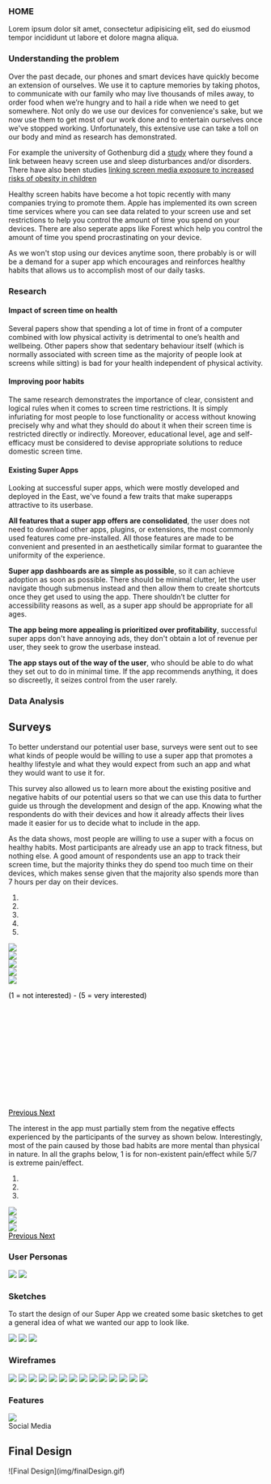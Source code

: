   <div class="tab-content">
    <div id="home" class="tab-pane fade in active">
      <h3>HOME</h3>
      <p>Lorem ipsum dolor sit amet, consectetur adipisicing elit, sed do eiusmod tempor incididunt ut labore et dolore
        magna aliqua.</p>
    </div>
    <div id="menu1" class="tab-pane fade">
      <h3>Understanding the problem</h3>
      <p>
        Over the past decade, our phones and smart devices have quickly become an extension of ourselves. We use it to
        capture memories by taking photos, to communicate with our family who may live thousands of miles away, to order
        food when we’re hungry and to hail a ride when we need to get somewhere. Not only do we use our devices for
        convenience's sake, but we now use them to get most of our work done and to entertain ourselves once we've
        stopped working. Unfortunately, this extensive use can take a toll on our body and mind as research has
        demonstrated.
      </p>
      <p>
        For example the university of Gothenburg did a <a
          href="(https://www.recordgazette.net/screen-time-tied-to-health-issues/article_2d5aef9e-ddef-11e8-a22a-ebdc8aced172.html)">
          study</a> where they found a link between heavy screen use and sleep disturbances and/or disorders. There have also been studies <a href="(https://www.ncbi.nlm.nih.gov/pmc/articles/PMC5769928/)">  linking screen media
          exposure to increased risks of obesity in children</a>
      </p>
      <p>
        Healthy screen habits have become a hot topic recently with many companies trying to promote them. Apple has
        implemented
        its own screen time services where you can see data related to your screen use and set restrictions to help you
        control
        the amount of time you spend on your devices. There are also seperate apps like Forest which help you control
        the amount
        of time you spend procrastinating on your device.
      </p>
      <p>
        As we won't stop using our devices anytime soon, there probably is or will be a demand for a super app which
        encourages
        and reinforces healthy habits that allows us to accomplish most of our daily tasks.
      </p>
    </div>
    <div id="menu2" class="tab-pane fade">
      <h3>Research</h3>
      <h4>Impact of screen time on health</h4>
      <p>Several papers show that spending a lot of time in front of a computer combined with low physical activity is
        detrimental to one’s health and wellbeing.
        Other papers show that sedentary behaviour itself (which is normally associated with screen time as the majority
        of
        people look at screens while sitting) is bad for your health independent of physical activity.
      </p>
      <h4>Improving poor habits</h4>
      <p>
        The same research demonstrates the importance of clear, consistent and logical rules when it comes to screen
        time
        restrictions. It is simply infuriating for most people to lose functionality or access without knowing precisely
        why and
        what they should do about it when their screen time is restricted directly or indirectly.
        Moreover, educational level, age and self-efficacy must be considered to devise appropriate solutions to reduce
        domestic
        screen time.
      </p>
      <h4>Existing Super Apps</h4>
      <p>Looking at successful super apps, which were mostly developed and deployed in the East, we've found a few
        traits that
        make superapps attractive to its userbase.</p>
      <p>
        <b>All features that a super app offers are consolidated</b>, the user does not need to download other apps,
        plugins, or
        extensions, the most commonly used features come pre-installed. All those features are made to be convenient and
        presented in an aesthetically similar format to guarantee the uniformity of the experience.
      </p>
      <p>
        <b>Super app dashboards are as simple as possible</b>, so it can achieve adoption as soon as possible. There
        should be
        minimal clutter, let the user navigate though submenus instead and then allow them to create shortcuts once they
        get
        used to using the app. There shouldn’t be clutter for accessibility reasons as well, as a super app should be
        appropriate for all ages.
      </p>
      <p>
        <b>The app being more appealing is prioritized over profitability</b>, successful super apps don't have annoying
        ads, they
        don't obtain a lot of revenue per user, they seek to grow the userbase instead.
      </p>
      <p>
        <b>The app stays out of the way of the user</b>, who should be able to do what they set out to do in minimal
        time. If the
        app recommends anything, it does so discreetly, it seizes control from the user rarely.
      </p>
    </div>
    <div id="menu3" class="tab-pane fade">
      <h3>Data Analysis</h3>
      <h2>Surveys</h2>
      <p>To better understand our potential user base, surveys were sent out to see what kinds of people would be
        willing to use
        a super app that promotes a healthy lifestyle and what they would expect from such an app and what they would
        want to
        use it for.</p>
      <p>This survey also allowed us to learn more about the existing positive and negative habits of our potential
        users so that
        we can use this data to further guide us through the development and design of the app. Knowing what the
        respondents do
        with their devices and how it already affects their lives made it easier for us to decide what to include in the
        app.</p>
      <p>As the data shows, most people are willing to use a super with a focus on healthy habits. Most participants are
        already
        use an app to track fitness, but nothing else.
        A good amount of respondents use an app to track their screen time, but the majority thinks they do spend too
        much time
        on their devices, which makes sense given that the majority also spends more than 7 hours per day on their
        devices.</p>
      <div id="myCarousel1" class="carousel slide" data-ride="carousel">
        <!-- Indicators -->
        <ol class="carousel-indicators">
          <li data-target="#myCarousel1" data-slide-to="0" class="active"></li>
          <li data-target="#myCarousel1" data-slide-to="1"></li>
          <li data-target="#myCarousel1" data-slide-to="2"></li>
          <li data-target="#myCarousel1" data-slide-to="3"></li>
          <li data-target="#myCarousel1" data-slide-to="4"></li>
        </ol>
        <div class="carousel-inner">
          <div class="item active">
            <img src="img/track_fitness.png">
          </div>
          <div class="item">
            <img src="img/track_habits.png">
          </div>
          <div class="item">
            <img src="img/screen_time.png">
          </div>
          <div class="item">
            <img src="img/screen_time_distribution.png">
          </div>
          <div class="item">
            <img src="img/interest.png">
            <div class="carousel-caption" style="color: black; padding-bottom: 200px;">
              <p>(1 = not interested) - (5 = very interested)</p>
            </div>
          </div>
        </div>
        <a style="color:black;background:transparent;" class="left carousel-control" href="#myCarousel1"
          data-slide="prev">
          <span class="glyphicon glyphicon-chevron-left"></span>
          <span class="sr-only">Previous</span>
        </a>
        <a style="color:black;background:transparent;" class="right carousel-control" href="#myCarousel1"
          data-slide="next">
          <span class="glyphicon glyphicon-chevron-right"></span>
          <span class="sr-only">Next</span>
        </a>
      </div>
      <p>The interest in the app must partially stem from the negative effects experienced by the participants of the
        survey as
        shown below. Interestingly, most of the pain caused by those bad habits are more mental than physical in nature.
        In all the graphs below, 1 is for non-existent pain/effect while 5/7 is extreme pain/effect.</p>
      <div id="myCarousel" class="carousel slide" data-ride="carousel">
        <!-- Indicators -->
        <ol class="carousel-indicators">
          <li data-target="#myCarousel" data-slide-to="0" class="active"></li>
          <li data-target="#myCarousel" data-slide-to="1"></li>
          <li data-target="#myCarousel" data-slide-to="2"></li>
        </ol>
        <div class="carousel-inner">
          <div class="item active">
            <img src="img/physical_pain.png">
          </div>
          <div class="item">
            <img src="img/emotional_pain.png">
          </div>
          <div class="item">
            <img src="img/social_pain.png">
          </div>
        </div>
        <a style="color:black;background:transparent;" class="left carousel-control" href="#myCarousel"
          data-slide="prev">
          <span class="glyphicon glyphicon-chevron-left"></span>
          <span class="sr-only">Previous</span>
        </a>
        <a style="color:black;background:transparent;" class="right carousel-control" href="#myCarousel"
          data-slide="next">
          <span class="glyphicon glyphicon-chevron-right"></span>
          <span class="sr-only">Next</span>
        </a>
      </div>
    </div>
    <div id="menu4" class="tab-pane fade">
      <h3>User Personas</h3>
      <a href="img/student.png"><img src="img/student.png"></a>
      <a href="img/nerd.png"><img src="img/nerd.png"></a>
    </div>
  </div>



### Sketches

To start the design of our Super App we created some basic sketches to get a general idea of what we wanted our app to
look like.

<div class="sketches">
  <a href="img/Sketch1.png"><img src="img/Sketch1.png"></a>
  <a href="img/Sketch2.png"><img src="img/Sketch2.png"></a>
  <a href="img/Sketch3.png"><img src="img/Sketch3.png"></a>
</div>

### Wireframes

<div class="wireframes">
  <a href="img/Wireframes/Wireframes-01.png"><img src="img/Wireframes/Wireframes-01.png"></a>
  <a href="img/Wireframes/Wireframes-02.png"><img src="img/Wireframes/Wireframes-02.png"></a>
  <a href="img/Wireframes/Wireframes-03.png"><img src="img/Wireframes/Wireframes-03.png"></a>
  <a href="img/Wireframes/Wireframes-04.png"><img src="img/Wireframes/Wireframes-04.png"></a>
  <a href="img/Wireframes/Wireframes-05.png"><img src="img/Wireframes/Wireframes-05.png"></a>
  <a href="img/Wireframes/Wireframes-06.png"><img src="img/Wireframes/Wireframes-06.png"></a>
  <a href="img/Wireframes/Wireframes-07.png"><img src="img/Wireframes/Wireframes-07.png"></a>
  <a href="img/Wireframes/Wireframes-08.png"><img src="img/Wireframes/Wireframes-08.png"></a>
  <a href="img/Wireframes/Wireframes-09.png"><img src="img/Wireframes/Wireframes-09.png"></a>
  <a href="img/Wireframes/Wireframes-10.png"><img src="img/Wireframes/Wireframes-10.png"></a>
  <a href="img/Wireframes/Wireframes-11.png"><img src="img/Wireframes/Wireframes-11.png"></a>
  <a href="img/Wireframes/Wireframes-12.png"><img src="img/Wireframes/Wireframes-12.png"></a>
  <a href="img/Wireframes/Wireframes-13.png"><img src="img/Wireframes/Wireframes-13.png"></a>
  <a href="img/Wireframes/Wireframes-14.png"><img src="img/Wireframes/Wireframes-14.png"></a>
</div>

### Features
<div class="prototypes">
  <a href="img/Prototypes/Prototypes-06.png"><img src="img/Prototypes/Prototypes-06.png"></a>
  <div>Social Media</div>
</div>

<h2 id="finalDesign">Final Design</h2>
![Final Design](img/finalDesign.gif)
